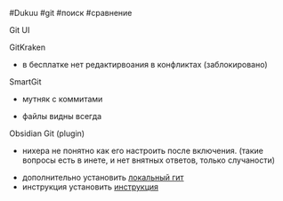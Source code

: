 #Dukuu #git #поиск #сравнение

Git UI

GitKraken
- в бесплатке нет редактирвоания в конфликтах (заблокировано)


SmartGit
- мутняк с коммитами
+ файлы видны всегда

Obsidian Git (plugin)
- нихера не понятно как его настроить после включения. (такие вопросы есть в инете, и нет внятных ответов, только случаности)
+ дополнительно установить  [локальный гит](https://git-scm.com/download/win)
+ инструкция установить [инструкция](https://zen.yandex.ru/media/nynysploit/ustanovka-git-na-windows-5e9590e5dbde0825943a69be)
